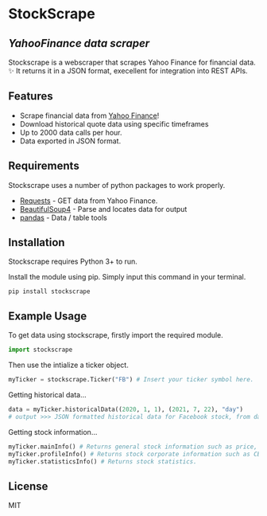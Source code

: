 # StockScrape
## _YahooFinance data scraper_

Stockscrape is a webscraper that scrapes Yahoo Finance for financial data. :sparkles: It returns it in a JSON format, execellent for integration into REST APIs.

## Features
- Scrape financial data from [Yahoo Finance](https://finance.yahoo.com/)!
- Download historical quote data using specific timeframes
- Up to 2000 data calls per hour.
- Data exported in JSON format.

## Requirements
Stockscrape uses a number of python packages to work properly.
- [Requests](https://docs.python-requests.org/en/master/) - GET data from Yahoo Finance.
- [BeautifulSoup4](https://www.crummy.com/software/BeautifulSoup/bs4/doc/) - Parse and locates data for output
- [pandas](https://pandas.pydata.org/) - Data / table tools

## Installation
Stockscrape requires Python 3+ to run.

Install the module using pip. Simply input this command in your terminal.
```
pip install stockscrape
```

## Example Usage
To get data using stockscrape, firstly import the required module.
```python
import stockscrape
```

Then use the intialize a ticker object.
```python
myTicker = stockscrape.Ticker("FB") # Insert your ticker symbol here.
```

Getting historical data...
```python
data = myTicker.historicalData((2020, 1, 1), (2021, 7, 22), "day")
# output >>> JSON formatted historical data for Facebook stock, from dates 01/01/2020 to 01/01/2021 in daily intervals.
```

Getting stock information...
```python
myTicker.mainInfo() # Returns general stock information such as price, P/E ratios, market capitalization etc.
myTicker.profileInfo() # Returns stock corporate information such as CEOs, description etc.
myTicker.statisticsInfo() # Returns stock statistics.
```

## License
MIT

